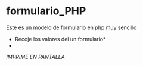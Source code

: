 # formulario_PHP
Este es un modelo de formulario en php muy sencillo
* Recoje los valores del un formulario*
* 
*IMPRIME EN PANTALLA*
